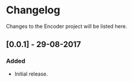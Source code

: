 # Changelog
Changes to the Encoder project will be listed here.

## [0.0.1] - 29-08-2017
### Added
- Initial release.
